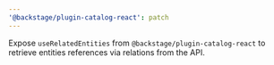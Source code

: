 ```yaml
---
'@backstage/plugin-catalog-react': patch
---
```


Expose `useRelatedEntities` from `@backstage/plugin-catalog-react` to retrieve
entities references via relations from the API.
